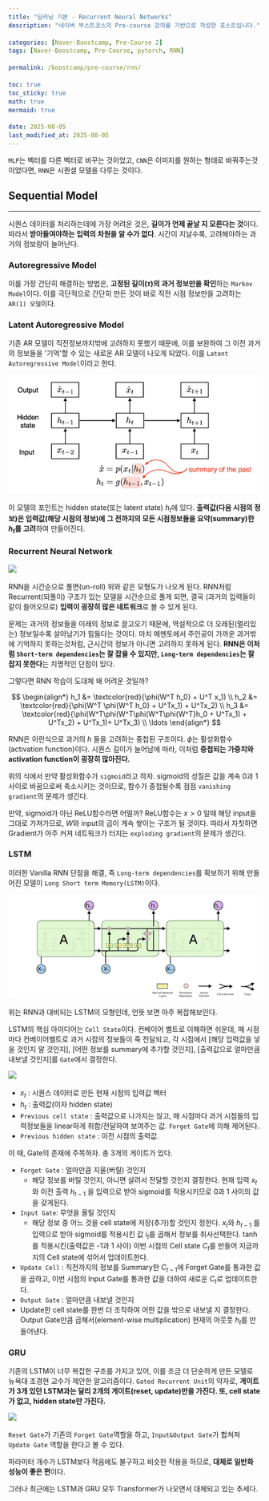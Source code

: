 ```yaml
---
title: "딥러닝 기본 - Recurrent Neural Networks"
description: "네이버 부스트코스의 Pre-course 강의를 기반으로 작성한 포스트입니다."

categories: [Naver-Boostcamp, Pre-Course 2]
tags: [Naver-Boostcamp, Pre-Course, pytorch, RNN]

permalink: /boostcamp/pre-course/rnn/

toc: true
toc_sticky: true
math: true
mermaid: true

date: 2025-08-05
last_modified_at: 2025-08-05
---
```


`MLP`는 벡터를 다른 벡터로 바꾸는 것이었고, `CNN`은 이미지를 원하는 형태로 바꿔주는것이었다면, `RNN`은 시퀀셜 모델을 다루는 것이다.

## Sequential Model
----------

시퀀스 데이터를 처리하는데에 가장 어려운 것은, **길이가 언제 끝날 지 모른다는 것**이다. 따라서 **받아들여야하는 입력의 차원을 알 수가 없다**. 시간이 지날수록, 고려해야하는 과거의 정보량이 늘어난다.

### Autoregressive Model

이를 가장 간단히 해결하는 방법은, **고정된 길이($\tau$)의 과거 정보만을 확인**하는 `Markov Model`이다. 이를 극단적으로 간단히 만든 것이 바로 직전 시점 정보만을 고려하는 `AR(1) 모델`이다.

### Latent Autoregressive Model

기존 AR 모델이 직전정보까지밖에 고려하지 못했기 때문에, 이를 보완하여 그 이전 과거의 정보들을 '기억'할 수 있는 새로운 AR 모델이 나오게 되었다. 이를 `Latent Autoregressive Model`이라고 한다.

<img src="../assets/img/post/naver-boostcamp/Latent_autoregressive_model.png">

이 모델의 포인트는 hidden state(또는 latent state) $h_t$에 있다. **출력값(다음 시점의 정보)은 입력값(해당 시점의 정보)에 그 전까지의 모든 시점정보들을 요약(summary)한 $h_t$를 고려**하여 만들어진다.

### Recurrent Neural Network

<img src="https://blogik.netlify.app/static/34a870b0e60d513e7153b3f27fa66786/2bef9/rnn-unrolled.png">

RNN을 시간순으로 풀면(un-roll) 위와 같은 모형도가 나오게 된다. RNN처럼 Recurrent(되풀이) 구조가 있는 모델을 시간순으로 풀게 되면, 결국 (과거의 입력들이 같이 들어오므로) **입력이 굉장히 많은 네트워크**로 볼 수 있게 된다.

문제는 과거의 정보들을 미래의 정보로 끌고오기 때문에, 역설적으로 더 오래된(멀리있는) 정보일수록 살아남기가 힘들다는 것이다. 마치 메멘토에서 주인공이 가까운 과거밖에 기억하지 못하는것처럼, 근시간의 정보가 아니면 고려하지 못하게 된다. **RNN은 이처럼 `Short-term dependencies`는 잘 잡을 수 있지만, `Long-term dependencies`는 잘 잡지 못한다**는 치명적인 단점이 있다.

그렇다면 RNN 학습이 도대체 왜 어려운 것일까?

$$
\begin{align*}
h_1 &= \textcolor{red}{\phi(W^T h_0} + U^T x_1) \\
h_2 &= \textcolor{red}{\phi(W^T \phi(W^T h_0} + U^Tx_1) + U^Tx_2) \\
h_3 &= \textcolor{red}{\phi(W^T\phi(W^T\phi(W^T\phi(W^T}h_0 + U^Tx_1) + U^Tx_2) + U^Tx_1)+ U^Tx_3) \\
\ldots
\end{align*}
$$

RNN은 이런식으로 과거의 $h$ 들을 고려하는 중첩된 구조이다. $\phi$는 활성화함수(activation function)이다. 시퀀스 길이가 늘어남에 따라, 이처럼 **중첩되는 가중치와 activation function이 굉장히 많아진다.**

위의 식에서 만약 활성화함수가 `sigmoid`라고 하자. sigmoid의 성질은 값을 계속 0과 1사이로 바꿈으로써 축소시키는 것이므로, 함수가 중첩될수록 점점 `vanishing gradient`의 문제가 생긴다.

만약, sigmoid가 아닌 ReLU함수라면 어떨까? ReLU함수는 $x>0$ 일때 해당 input을 그대로 가져가므로, $W$와 input의 곱이 계속 쌓이는 구조가 될 것이다. 따라서 자칫하면 Gradient가 아주 커져 네트워크가 터지는 `exploding gradient`의 문제가 생긴다.

### LSTM

이러한 Vanilla RNN 단점을 해결, 즉 `Long-term dependencies`를 확보하기 위해 만들어진 모델이 `Long Short term Memory(LSTM)`이다.

<img src="../assets/img/post/naver-boostcamp/lstm.png">

위는 RNN과 대비되는 LSTM의 모형인데, 언뜻 보면 아주 복잡해보인다.

LSTM의 핵심 아이디어는 `Cell State`이다. 컨베이어 벨트로 이해하면 쉬운데, 매 시점마다 컨베이어벨트로 과거 시점의 정보들이 죽 전달되고, 각 시점에서 [해당 입력값을 넣을 것인지 말 것인지], [어떤 정보를 summary에 추가할 것인지], [출력값으로 얼마만큼 내보낼 것인지]를 `Gate`에서 결정한다.

<img src="https://chanjun-kim.github.io/assets/img/06_LSTM.png">


- $x_t$ : 시퀀스 데이터로 만든 현재 시점의 입력값 벡터
- $h_t$ : 출력값(이자 hidden state)
- `Previous cell state` : 출력값으로 나가지는 않고, 매 시점마다 과거 시점들의 입력정보들을 linear하게 취합/전달하여 보여주는 값. `Forget Gate`에 의해 제어된다.
- `Previous hidden state` : 이전 시점의 출력값.

이 때, Gate의 존재에 주목하자. 총 3개의 게이트가 있다.

- `Forget Gate` : 얼마만큼 지울(버릴) 것인지
    - 해당 정보를 버릴 것인지, 아니면 살려서 전달할 것인지 결정한다. 현재 입력 $x_t$ 와 이전 출력 $h_{t−1}$ ​을 입력으로 받아 sigmoid를 적용시키므로 0과 1 사이의 값을 갖게된다.
- `Input Gate`: 무엇을 올릴 것인지
    - 해당 정보 중 어느 것을 cell state에 저장(추가)할 것인지 정한다. $x_t$와 $h_{t-1}$ 를 입력으로 받아 sigmoid를 적용시킨 값 $i_t$를 곱해서 정보를 취사선택한다. tanh를 적용시킨(출력값은 -1과 1 사이) 이번 시점의 Cell state $C_t$를 만들어 지금까지의 Cell state에 섞어서 업데이트한다.
- `Update Cell` : 직전까지의 정보를 Summary한 $C_{t-1}$에 Forget Gate를 통과한 값을 곱하고, 이번 시점의 Input Gate를 통과한 값을 더하여 새로운 $C_t$로 업데이트한다.
- `Output Gate` : 얼마만큼 내보낼 것인지
- Update한 cell state를 한번 더 조작하여 어떤 값을 밖으로 내보낼 지 결정한다. Output Gate만큼 곱해서(element-wise multiplication) 현재의 아웃풋 $h_t$를 만들어낸다.

### GRU

기존의 LSTM이 너무 복잡한 구조를 가지고 있어, 이를 조금 더 단순하게 만든 모델로 뉴욕대 조경현 교수가 제안한 알고리즘이다. `Gated Recurrent Unit`의 약자로, **게이트가 3개 있던 LSTM과는 달리 2개의 게이트(reset, update)만을 가진다. 또, cell state가 없고, hidden state만 가진다.**

<img src="https://blogik.netlify.app/static/f2716bc289734d8b545926b38a224692/2bef9/gru.png">

`Reset Gate`가 기존의 `Forget Gate`역할을 하고, `Input&Output Gate`가 합쳐져 `Update Gate` 역할을 한다고 볼 수 있다.

파라미터 개수가 LSTM보다 적음에도 불구하고 비슷한 작용을 하므로, **대체로 일반화 성능이 좋은 편**이다.

그러나 최근에는 LSTM과 GRU 모두 Transformer가 나오면서 대체되고 있는 추세다.